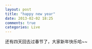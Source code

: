 ```yaml
---
layout: post
title: "happy new year"
date: 2013-02-02 18:25
comments: true
categories: Live
---
```

还有四天回去过春节了，大家新年快乐哈~~
